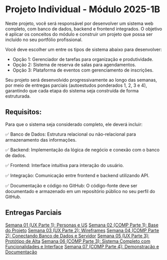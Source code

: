 # Projeto Individual - Módulo 2025-1B
Neste projeto, você será responsável por desenvolver um sistema web completo, com banco de dados, backend e frontend integrados. O objetivo é aplicar os conceitos do módulo e construir um projeto que possa ser incluído no seu portfólio profissional.

Você deve escolher um entre os tipos de sistema abaixo para desenvolver:
- Opção 1: Gerenciador de tarefas para organização e produtividade.
- Opção 2: Sistema de reserva de salas para agendamentos. 
- Opção 3: Plataforma de eventos com gerenciamento de inscrições. 

Seu projeto será desenvolvido progressivamente ao longo das semanas, por meio de entregas parciais (autoestudos ponderados 1, 2, 3 e 4), garantindo que cada etapa do sistema seja construída de forma estruturada.

## Requisitos:
Para que o sistema seja considerado completo, ele deverá incluir:

 ✅ Banco de Dados: Estrutura relacional ou não-relacional para armazenamento das informações.

 ✅ Backend: Implementação da lógica de negócio e conexão com o banco de dados.

 ✅ Frontend: Interface intuitiva para interação do usuário.

 ✅ Integração: Comunicação entre frontend e backend utilizando API.

 ✅ Documentação e código no GitHub: O código-fonte deve ser documentado e armazenado em um repositório público no seu perfil do GitHub.

 ## Entregas Parciais

[Semana 01 (UX Parte 1): Personas e US](/UX_Ponderada1.md)
[Semana 02 (COMP Parte 1): Base do Projeto](/Comp_Ponderada1.md)
[Semana 03 (UX Parte 2): Wireframes](/UX_Ponderada2.md)
[Semana 04 (COMP Parte 2): Conectando Banco de Dados e Servidor](/Comp_Ponderada2.md)
[Semana 05 (UX Parte 3): Protótipo de Alta](/UX_Ponderada3.md)
[Semana 06 (COMP Parte 3): Sistema Completo com Funcionalidades e Interface](/Comp_Ponderada3.md)
[Semana 07 (COMP Parte 4): Demonstração e Documentação](/Comp_Ponderada4.md)
